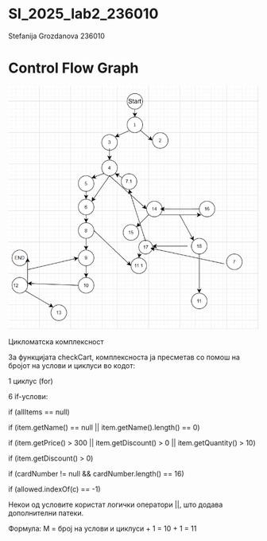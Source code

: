 # SI_2025_lab2_236010
Stefanija Grozdanova 236010

# Control Flow Graph
![Control Flow Graph](Graph.png)

Цикломатска комплексност

За функцијата checkCart, комплексноста ја пресметав со помош на бројот на услови и циклуси во кодот:

1 циклус (for)

6 if-услови:

if (allItems == null)

if (item.getName() == null || item.getName().length() == 0)

if (item.getPrice() > 300 || item.getDiscount() > 0 || item.getQuantity() > 10)

if (item.getDiscount() > 0)

if (cardNumber != null && cardNumber.length() == 16)

if (allowed.indexOf(c) == -1)

Некои од условите користат логички оператори ||, што додава дополнителни патеки.

Формула:
M = број на услови и циклуси + 1 = 10 + 1 = 11
